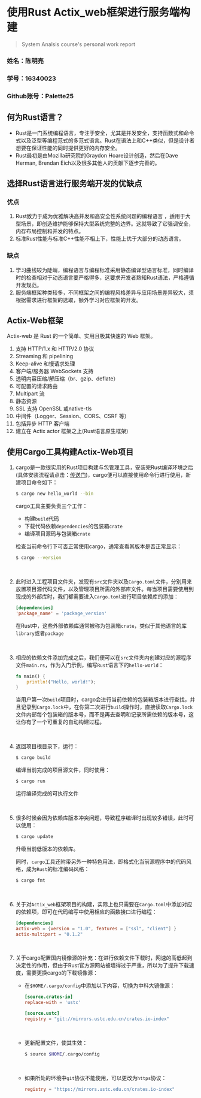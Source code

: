 # 使用Rust Actix_web框架进行服务端构建

> System Analsis course's personal work report

### 姓名：陈明亮

### 学号：16340023

### Github账号：Palette25


## 何为Rust语言？

* Rust是一门系统编程语言，专注于安全，尤其是并发安全，支持函数式和命令式以及泛型等编程范式的多范式语言。Rust在语法上和C++类似，但是设计者想要在保证性能的同时提供更好的内存安全。 
* Rust最初是由Mozilla研究院的Graydon Hoare设计创造，然后在Dave Herman, Brendan Eich以及很多其他人的贡献下逐步完善的。




## 选择Rust语言进行服务端开发的优缺点

### 优点

1. Rust致力于成为优雅解决高并发和高安全性系统问题的编程语言 ，适用于大型场景，即创造维护能够保持大型系统完整的边界。这就导致了它强调安全，内存布局控制和并发的特点。
2. 标准Rust性能与标准C++性能不相上下，性能上优于大部分的动态语言。




### 缺点

1. 学习曲线较为陡峭，编程语言与编程标准采用静态编译型语言标准，同时编译时的检查相对于动态语言要严格得多，这要求开发者熟知Rust语法，严格遵循开发规范。
2. 服务端框架种类较多，不同框架之间的编程风格差异与应用场景差异较大，须根据需求进行框架的选取，额外学习对应框架的开发。




## Actix-Web框架

Actix-web 是 Rust 的一个简单、实用且极其快速的 Web 框架。
1. 支持 HTTP/1.x 和 HTTP/2.0 协议
2. Streaming 和 pipelining
3. Keep-alive 和慢请求处理
4. 客户端/服务器 WebSockets 支持
5. 透明内容压缩/解压缩（br、gzip、deflate）
6. 可配置的请求路由
7. Multipart 流
8. 静态资源
9. SSL 支持 OpenSSL 或native-tls
10. 中间件（Logger、Session、CORS、CSRF 等）
11. 包括异步 HTTP 客户端
12. 建立在 Actix actor 框架之上(Rust语言原生框架)




## 使用Cargo工具构建Actix-Web项目

1. cargo是一款很实用的Rust项目构建与包管理工具，安装完Rust编译环境之后(具体安装流程请点击：[传送门](https://www.rust-lang.org/learn/get-started))，cargo便可以直接使用命令行进行使用，新建项目命令如下：

   ```bash
   $ cargo new hello_world --bin
   ```

   cargo工具主要负责三个工作：

   * 构建`build`代码
   * 下载代码依赖`dependencies`的包装箱`crate`
   * 编译项目源码与包装箱`crate`

   检查当前命令行下可否正常使用cargo，通常查看其版本是否正常显示：

   ```bash
   $ cargo --version
   ```

   ​

2. 此时进入工程项目文件夹，发现有`src`文件夹以及`Cargo.toml`文件，分别用来放置项目源代码文件，以及管理项目所需的外部库文件。每当项目需要使用到现成的外部库时，我们都需要进入`Cargo.toml`进行项目依赖库的添加：

   ```toml
   [dependencies]
   'package_name' = 'package_version'
   ```

   在Rust中，这些外部依赖库通常被称为包装箱`crate`，类似于其他语言的库`library`或者`package`

   ​

3. 相应的依赖文件添加完成之后，我们便可以在`src`文件夹内创建对应的源程序文件`main.rs`，作为入门示例，编写`Rust`语言下的`hello-world`：

   ```rust
   fn main() {  
       println!("Hello, world!");  
   }
   ```

   当用户第一次`build`项目时，cargo会进行当前依赖的包装箱版本进行查找，并且记录到`Cargo.lock`中，在你第二次进行`build`操作时，直接读取`Cargo.lock`文件内部每个包装箱的版本号，而不是再去查明和记录所需依赖的版本号，这让你有了一个可重复的自动构建过程。

   ​

4. 返回项目根目录下，运行：

   ```bash
   $ cargo build
   ```

   编译当前完成的项目源文件，同时使用：

   ```bash
   $ cargo run
   ```

   运行编译完成的可执行文件

   ​


5. 很多时候会因为依赖库版本冲突问题，导致程序编译时出现较多错误，此时可以使用：

   ```bash
   $ cargo update
   ```

   升级当前低版本的依赖库。

   同时，`cargo`工具还附带另外一种特色用法，即格式化当前源程序中的代码风格，成为`Rust`的标准编码风格：

   ```bash
   $ cargo fmt
   ```

   ​

6. 关于对`Actix_web`框架项目的构建，实际上也只需要在`Cargo.toml`中添加对应的依赖项，即可在代码编写中使用相应的函数接口进行编程：

   ```toml
   [dependencies]
   actix-web = {version = "1.0", features = ["ssl", "client"] }
   actix-multipart = "0.1.2"
   ```

   ​

7. 关于cargo配置国内镜像源的补充：在进行依赖文件下载时，网速的高低起到决定性的作用，但由于Rust官方源网站被墙得过于严重，所以为了提升下载速度，需要更换cargo的下载镜像源：

   * 在`$HOME/.cargo/config`中添加以下内容，切换为中科大镜像源：

     ```toml
     [source.crates-io]
     replace-with = 'ustc'

     [source.ustc]
     registry = "git://mirrors.ustc.edu.cn/crates.io-index"
     ```

     ​

   * 更新配置文件，使其生效：

     ```bash
     $ source $HOME/.cargo/config
     ```

     ​

   * 如果所处的环境中`git`协议不能使用，可以更改为`https`协议：

     ```toml
     registry = "https://mirrors.ustc.edu.cn/crates.io-index"
     ```

     ​
